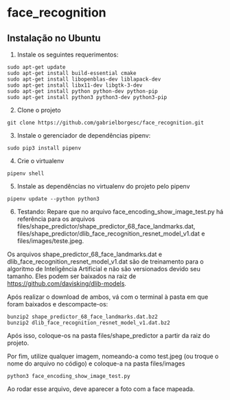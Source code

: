 # face_recognition

## Instalação no Ubuntu

1. Instale os seguintes requerimentos:
```
sudo apt-get update
sudo apt-get install build-essential cmake
sudo apt-get install libopenblas-dev liblapack-dev 
sudo apt-get install libx11-dev libgtk-3-dev
sudo apt-get install python python-dev python-pip
sudo apt-get install python3 python3-dev python3-pip
```

2. Clone o projeto
```
git clone https://github.com/gabrielborgesc/face_recognition.git
```

3. Instale o gerenciador de dependências pipenv:
```
sudo pip3 install pipenv
```
4. Crie o virtualenv
```
pipenv shell
```
5. Instale as dependências no virtualenv do projeto pelo pipenv
```
pipenv update --python python3
```

6. Testando: 
Repare que no arquivo face_encoding_show_image_test.py há referência para os arquivos files/shape_predictor/shape_predictor_68_face_landmarks.dat, files/shape_predictor/dlib_face_recognition_resnet_model_v1.dat e files/images/teste.jpeg.

Os arquivos shape_predictor_68_face_landmarks.dat e dlib_face_recognition_resnet_model_v1.dat são de treinamento para o algoritmo de Inteligência Artificial e não são versionados devido seu tamanho. Eles podem ser baixados na raiz de https://github.com/davisking/dlib-models.

Após realizar o download de ambos, vá com o terminal à pasta em que foram baixados e descompacte-os:

```
bunzip2 shape_predictor_68_face_landmarks.dat.bz2
bunzip2 dlib_face_recognition_resnet_model_v1.dat.bz2
```
Após isso, coloque-os na pasta files/shape_predictor a partir da raiz do projeto.

Por fim, utilize qualquer imagem, nomeando-a como test.jpeg (ou troque o nome do arquivo no código) e coloque-a na pasta files/images

```
python3 face_encoding_show_image_test.py
```
Ao rodar esse arquivo, deve aparecer a foto com a face mapeada.
